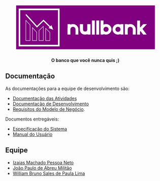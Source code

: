 <h1 align="center"><img src="./docs/img/logo-nullbank.jpeg"></h1>

<div align="center">
  <p>
    <strong>O banco que você nunca quis ;)</strong>
  </p>
</div>

## Documentação

As documentações para a equipe de desenvolvimento são:

- [Documentação das Atividades](./docs/dev/atividades.md)
- [Documentação de Desenvolvimento](./docs/dev/desenvolvimento.md)
- [Requisitos do Modelo de Negócio](./docs/dev/requisitos-modelo-negocio.md).

Documentos entregáveis:

- [Especificação do Sistema](./pdfs/especificacoes.pdf)
- [Manual do Usuário](./pdfs/manual.pdf)

## Equipe

- [Izaias Machado Pessoa Neto](https://github.com/izaiasmachado)
- [João Paulo de Abreu Militão](https://github.com/jpnoar)
- [William Bruno Sales de Paula Lima](https://github.com/williambrunos)
